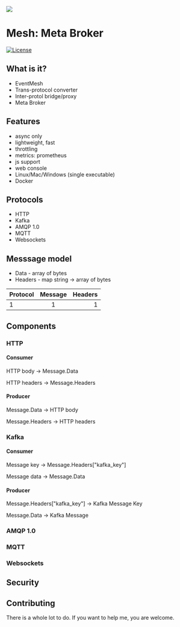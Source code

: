 ![](/Users/przemek/Downloads/connection-icon-19.jpg)

# Mesh: Meta Broker

[![License](https://img.shields.io/badge/license-Apache--2.0-blue.svg)](http://www.apache.org/licenses/LICENSE-2.0)

## What is it?

* EventMesh
* Trans-protocol converter
* Inter-protol bridge/proxy
* Meta Broker

## Features

* async only
* lightweight, fast
* throttling
* metrics: prometheus
* js support
* web console
* Linux/Mac/Windows (single executable)
* Docker

## Protocols

- HTTP
- Kafka
- AMQP 1.0
- MQTT
- Websockets

## Messsage model 

* Data - array of bytes
* Headers - map string -> array of bytes 

| Protocol      | Message       | Headers  |
| ------------- |:-------------:| -----:|
|1|1|1

## Components

### HTTP

#### Consumer 

HTTP body -> Message.Data

HTTP headers -> Message.Headers

#### Producer

Message.Data -> HTTP body

Message.Headers -> HTTP headers

### Kafka

#### Consumer

Message key -> Message.Headers["kafka_key"]

Message data -> Message.Data 

#### Producer

Message.Headers["kafka_key"] -> Kafka Message Key

Message.Data -> Kafka Message 

### AMQP 1.0

### MQTT

### Websockets

## Security

## Contributing

There is a whole lot to do. If you want to help me, you are welcome.